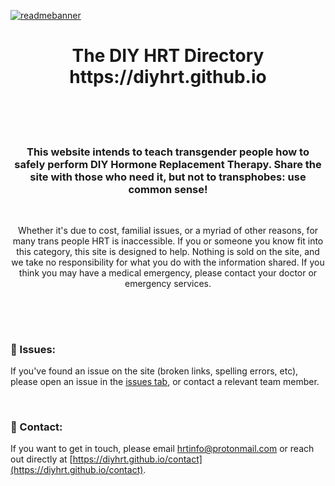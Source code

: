 [![readmebanner](https://user-images.githubusercontent.com/41028518/174542156-7edc76ca-55a7-473c-a85a-f3209e692ec9.png)](diyhrt.github.io/)
<h1 align="center">The DIY HRT Directory </br> https://diyhrt.github.io
<br/><br/></h1>

<br/>
<h3 align="center">This website intends to teach transgender people how to safely perform DIY Hormone Replacement Therapy. Share the site with those who need it, but not to transphobes: use common sense!</h3>
<br/>
<p align="center">
Whether it's due to cost, familial issues, or a myriad of other reasons, for many trans people HRT is inaccessible. If you or someone you know fit into this category, this site is designed to help. Nothing is sold on the site, and we take no responsibility for what you do with the information shared. If you think you may have a medical emergency, please contact your doctor or emergency services.<br/><br/></p>

##

<br/>

### 🤕 Issues:
If you've found an issue on the site (broken links, spelling errors, etc), please open an issue in the [issues tab](https://github.com/diyhrt/diyhrt.github.io/issues), or contact a relevant team member.

<br/>

### 💌 Contact:
If you want to get in touch, please email [hrtinfo@protonmail.com](mailto:hrtinfo@protonmail.com) or reach out directly at [https://diyhrt.github.io/contact](https://diyhrt.github.io/contact).



